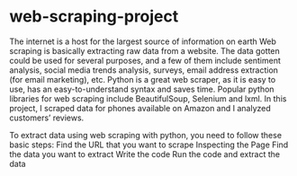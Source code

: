 # web-scraping-project
The internet is a host for the largest source of information on earth
Web scraping is basically extracting raw data from a website. The data gotten could be used for several purposes, and a few of them include sentiment analysis, social media trends analysis, surveys, email address extraction (for email marketing), etc.
Python is a great web scraper, as it is easy to use, has an easy-to-understand syntax and saves time. Popular python libraries for web scraping include BeautifulSoup, Selenium and lxml.
In this project, I scraped data for phones available on Amazon and I analyzed customers’ reviews.


To extract data using web scraping with python, you need to follow these basic steps:
Find the URL that you want to scrape
Inspecting the Page
Find the data you want to extract
Write the code
Run the code and extract the data
